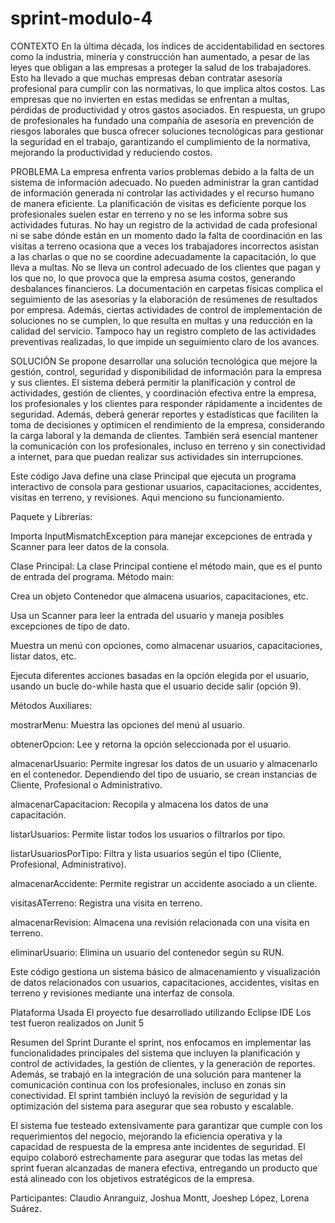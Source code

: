 # sprint-modulo-4

CONTEXTO
En la última década, los índices de accidentabilidad en sectores como la industria, minería y construcción han aumentado, a pesar de las leyes que obligan a las empresas a proteger la salud de los trabajadores. Esto ha llevado a que muchas empresas deban contratar asesoría profesional para cumplir con las normativas, lo que implica altos costos. Las empresas que no invierten en estas medidas se enfrentan a multas, pérdidas de productividad y otros gastos asociados. En respuesta, un grupo de profesionales ha fundado una compañía de asesoría en prevención de riesgos laborales que busca ofrecer soluciones tecnológicas para gestionar la seguridad en el trabajo, garantizando el cumplimiento de la normativa, mejorando la productividad y reduciendo costos.

PROBLEMA
La empresa enfrenta varios problemas debido a la falta de un sistema de información adecuado. No pueden administrar la gran cantidad de información generada ni controlar las actividades y el recurso humano de manera eficiente. La planificación de visitas es deficiente porque los profesionales suelen estar en terreno y no se les informa sobre sus actividades futuras. No hay un registro de la actividad de cada profesional ni se sabe dónde están en un momento dado
la falta de coordinación en las visitas a terreno ocasiona que a veces los trabajadores incorrectos asistan a las charlas o que no se coordine adecuadamente la capacitación, lo que lleva a multas. No se lleva un control adecuado de los clientes que pagan y los que no, lo que provoca que la empresa asuma costos, generando desbalances financieros. La documentación en carpetas físicas complica el seguimiento de las asesorías y la elaboración de resúmenes de resultados por empresa. Además, ciertas actividades de control de implementación de soluciones no se cumplen, lo que resulta en multas y una reducción en la calidad del servicio. Tampoco hay un registro completo de las actividades preventivas realizadas, lo que impide un seguimiento claro de los avances.

SOLUCIÓN
Se propone desarrollar una solución tecnológica que mejore la gestión, control, seguridad y disponibilidad de información para la empresa y sus clientes. El sistema deberá permitir la planificación y control de actividades, gestión de clientes, y coordinación efectiva entre la empresa, los profesionales y los clientes para responder rápidamente a incidentes de seguridad. Además, deberá generar reportes y estadísticas que faciliten la toma de decisiones y optimicen el rendimiento de la empresa, considerando la carga laboral y la demanda de clientes. También será esencial mantener la comunicación con los profesionales, incluso en terreno y sin conectividad a internet, para que puedan realizar sus actividades sin interrupciones.


Este código Java define una clase Principal que ejecuta un programa interactivo de consola para gestionar usuarios, capacitaciones, accidentes, visitas en terreno, y revisiones. Aqui menciono su funcionamiento.

Paquete y Librerías:

Importa InputMismatchException para manejar excepciones de entrada y Scanner para leer datos de la consola.

Clase Principal:
La clase Principal contiene el método main, que es el punto de entrada del programa.
Método main:

Crea un objeto Contenedor que almacena usuarios, capacitaciones, etc.

Usa un Scanner para leer la entrada del usuario y maneja posibles excepciones de tipo de dato.

Muestra un menú con opciones, como almacenar usuarios, capacitaciones, listar datos, etc.

Ejecuta diferentes acciones basadas en la opción elegida por el usuario, usando un bucle do-while hasta que el usuario decide salir (opción 9).

Métodos Auxiliares:

mostrarMenu: Muestra las opciones del menú al usuario.

obtenerOpcion: Lee y retorna la opción seleccionada por el usuario.

almacenarUsuario: Permite ingresar los datos de un usuario y almacenarlo en el contenedor. Dependiendo del tipo de usuario, se crean instancias de Cliente, Profesional o Administrativo.

almacenarCapacitacion: Recopila y almacena los datos de una capacitación.

listarUsuarios: Permite listar todos los usuarios o filtrarlos por tipo.

listarUsuariosPorTipo: Filtra y lista usuarios según el tipo (Cliente, Profesional, Administrativo).

almacenarAccidente: Permite registrar un accidente asociado a un cliente.

visitasATerreno: Registra una visita en terreno.

almacenarRevision: Almacena una revisión relacionada con una visita en terreno.

eliminarUsuario: Elimina un usuario del contenedor según su RUN.

Este código gestiona un sistema básico de almacenamiento y visualización de datos relacionados con usuarios, capacitaciones, accidentes, visitas en terreno y revisiones mediante una interfaz de consola.

Plataforma Usada
El proyecto fue desarrollado utilizando Eclipse IDE
Los test fueron realizados on Junit 5

Resumen del Sprint
Durante el sprint, nos enfocamos en implementar las funcionalidades principales del sistema que incluyen la planificación y control de actividades, la gestión de clientes, y la generación de reportes. Además, se trabajó en la integración de una solución para mantener la comunicación continua con los profesionales, incluso en zonas sin conectividad. El sprint también incluyó la revisión de seguridad y la optimización del sistema para asegurar que sea robusto y escalable.

El sistema fue testeado extensivamente para garantizar que cumple con los requerimientos del negocio, mejorando la eficiencia operativa y la capacidad de respuesta de la empresa ante incidentes de seguridad. El equipo colaboró estrechamente para asegurar que todas las metas del sprint fueran alcanzadas de manera efectiva, entregando un producto que está alineado con los objetivos estratégicos de la empresa.


Participantes: Claudio Anranguiz, Joshua Montt, Joeshep López, Lorena Suárez.

